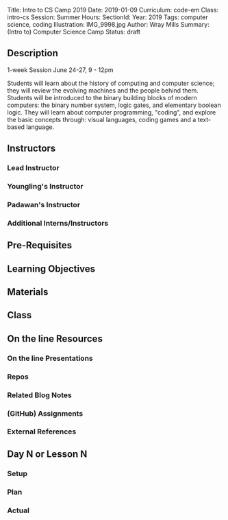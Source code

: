 Title: Intro to CS Camp 2019
Date: 2019-01-09
Curriculum: code-em
Class: intro-cs
Session: Summer
Hours:
SectionId:
Year: 2019
Tags: computer science, coding
Illustration: IMG_9998.jpg
Author: Wray Mills 
Summary: (Intro to) Computer Science Camp
Status: draft

## Description

1-week Session
June 24-27, 9 - 12pm

Students will learn about the
history of computing and computer science; they will review
the evolving machines and the people behind them. Students
will be introduced to the binary building blocks of modern
computers: the binary number system, logic gates, and
elementary boolean logic. They will learn about computer
programming, "coding", and explore the basic concepts
through: visual languages, coding games and a text-based language.

## Instructors

### Lead Instructor

### Youngling's Instructor

### Padawan's Instructor

### Additional Interns/Instructors

## Pre-Requisites

## Learning Objectives

## Materials

## Class

## On the line Resources

### On the line Presentations

### Repos

### Related Blog Notes

### (GitHub) Assignments

### External References

## Day N or Lesson N

### Setup

### Plan

### Actual


